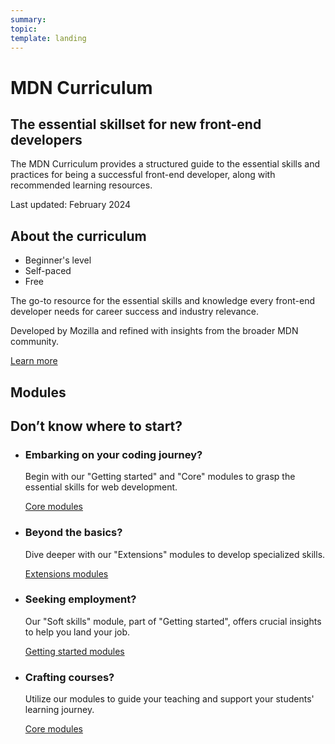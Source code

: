 ```yaml
---
summary:
topic:
template: landing
---
```


# MDN Curriculum

## The essential skillset for new front-end developers

The MDN Curriculum provides a structured guide to the essential skills and practices for being a successful front-end developer, along with recommended learning resources.

Last updated: February 2024

## About the curriculum

- Beginner's level
- Self-paced
- Free

The go-to resource for the essential skills and knowledge every front-end developer needs for career success and industry relevance.

Developed by Mozilla and refined with insights from the broader MDN community.

[Learn more](./1-about.md)

## Modules

<!-- generate content -->

## Don’t know where to start?

- ### Embarking on your coding journey?

  Begin with our "Getting started" and "Core" modules to grasp the essential skills for web development.

  [Core modules](./2-core/)

- ### Beyond the basics?

  Dive deeper with our "Extensions" modules to develop specialized skills.

  [Extensions modules](./3-extensions/)

- ### Seeking employment?

  Our "Soft skills" module, part of "Getting started", offers crucial insights to help you land your job.

  [Getting started modules](./1-getting-started/)

- ### Crafting courses?

  Utilize our modules to guide your teaching and support your students' learning journey.

  [Core modules](./2-core/)
